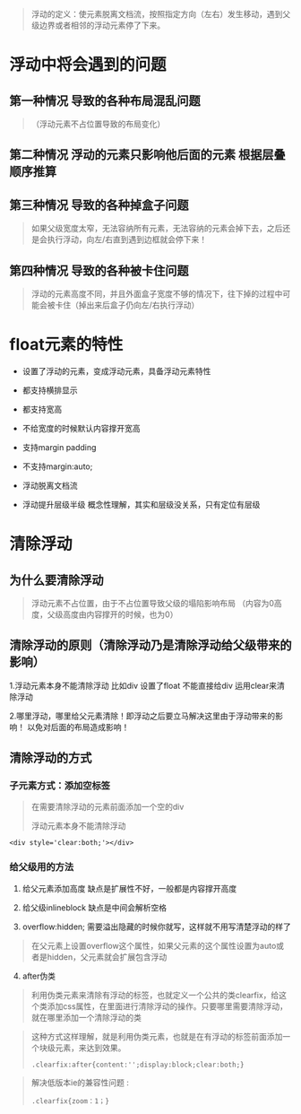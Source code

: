 

>浮动的定义：使元素脱离文档流，按照指定方向（左右）发生移动，遇到父级边界或者相邻的浮动元素停了下来。
>
 

# 浮动中将会遇到的问题

## 第一种情况 导致的各种布局混乱问题  

>（浮动元素不占位置导致的布局变化）
>

## 第二种情况 浮动的元素只影响他后面的元素    根据层叠顺序推算

## 第三种情况 导致的各种掉盒子问题  

>如果父级宽度太窄，无法容纳所有元素，无法容纳的元素会掉下去，之后还是会执行浮动，向左/右直到遇到边框就会停下来！
>
## 第四种情况 导致的各种被卡住问题  

>浮动的元素高度不同，并且外面盒子宽度不够的情况下，往下掉的过程中可能会被卡住（掉出来后盒子仍向左/右执行浮动）

# float元素的特性
+ 设置了浮动的元素，变成浮动元素，具备浮动元素特性

+ 都支持横排显示 

+ 都支持宽高  

+ 不给宽度的时候默认内容撑开宽高  

+ 支持margin padding  

+ 不支持margin:auto;  

+ 浮动脱离文档流  

+ 浮动提升层级半级 概念性理解，其实和层级没关系，只有定位有层级

 

# 清除浮动
## 为什么要清除浮动
>浮动元素不占位置，由于不占位置导致父级的塌陷影响布局 （内容为0高度，父级高度由内容撑开的时候，也为0）
>
 

## 清除浮动的原则（清除浮动乃是清除浮动给父级带来的影响）
1.浮动元素本身不能清除浮动 比如div 设置了float 不能直接给div 运用clear来清除浮动   

2.哪里浮动，哪里给父元素清除！即浮动之后要立马解决这里由于浮动带来的影响！ 以免对后面的布局造成影响！

 

## 清除浮动的方式 
 
 
### 子元素方式：添加空标签

>在需要清除浮动的元素前面添加一个空的div
>
>浮动元素本身不能清除浮动
>
`<div style='clear:both;'></div>`
 

### 给父级用的方法

1. 给父元素添加高度  缺点是扩展性不好，一般都是内容撑开高度  

2. 给父级inline­block  缺点是中间会解析空格   

3. overflow:hidden;  需要溢出隐藏的时候你就写，这样就不用写清楚浮动的样了   

>在父元素上设置overflow这个属性，如果父元素的这个属性设置为auto或者是hidden，父元素就会扩展包含浮动
>
4. after伪类

>利用伪类元素来清除有浮动的标签，也就定义一个公共的类clearfix，给这个类添加css属性，在里面进行清除浮动的操作。只要哪里需要清除浮动，就在哪里添加一个清除浮动的类

>这种方式这样理解，就是利用伪类元素，也就是在有浮动的标签前面添加一个块级元素，来达到效果。
>
>`.clearfix:after{content:'';display:block;clear:both;} `

>解决低版本ie的兼容性问题 :
>
>`.clearfix{zoom：1；} `
